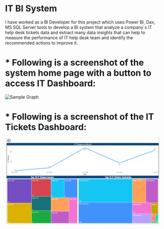# IT BI System
I have worked as a BI Developer for this project which uses Power BI, Dax, MS SQL Server tools to develop a BI system that analyze a company`s IT help desk tickets data and extract many data insights that can help to measure the performance of IT help desk team and identify the recommended actions to improve it.

# * Following is a screenshot of the system home page with a button to access IT Dashboard:

![Sample Graph](https://github.com/mutawakel-s/Sales-BI-Project/blob/main/Home%20Page2.png)

# * Following is a screenshot of the IT Tickets Dashboard:
![Sample Graph](https://github.com/mutawakel-s/IT_Tickets_BI/blob/main/IT%20TIckets%20Report.png)
